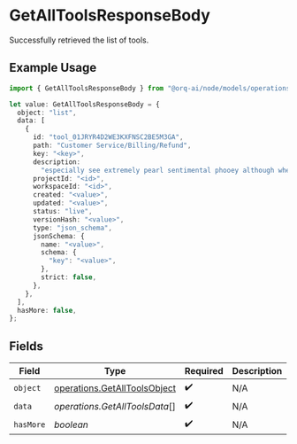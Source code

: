 # GetAllToolsResponseBody

Successfully retrieved the list of tools.

## Example Usage

```typescript
import { GetAllToolsResponseBody } from "@orq-ai/node/models/operations";

let value: GetAllToolsResponseBody = {
  object: "list",
  data: [
    {
      id: "tool_01JRYR4D2WE3KXFNSC2BE5M3GA",
      path: "Customer Service/Billing/Refund",
      key: "<key>",
      description:
        "especially see extremely pearl sentimental phooey although wherever microblog aha",
      projectId: "<id>",
      workspaceId: "<id>",
      created: "<value>",
      updated: "<value>",
      status: "live",
      versionHash: "<value>",
      type: "json_schema",
      jsonSchema: {
        name: "<value>",
        schema: {
          "key": "<value>",
        },
        strict: false,
      },
    },
  ],
  hasMore: false,
};
```

## Fields

| Field                                                                        | Type                                                                         | Required                                                                     | Description                                                                  |
| ---------------------------------------------------------------------------- | ---------------------------------------------------------------------------- | ---------------------------------------------------------------------------- | ---------------------------------------------------------------------------- |
| `object`                                                                     | [operations.GetAllToolsObject](../../models/operations/getalltoolsobject.md) | :heavy_check_mark:                                                           | N/A                                                                          |
| `data`                                                                       | *operations.GetAllToolsData*[]                                               | :heavy_check_mark:                                                           | N/A                                                                          |
| `hasMore`                                                                    | *boolean*                                                                    | :heavy_check_mark:                                                           | N/A                                                                          |